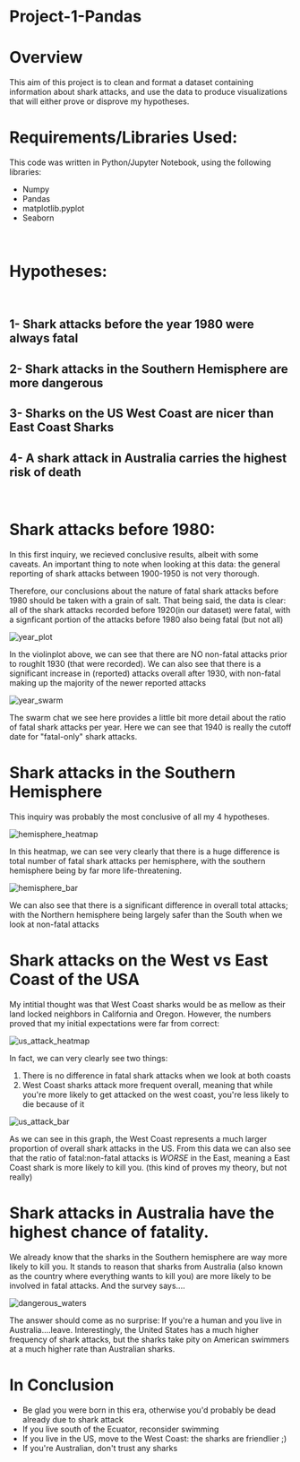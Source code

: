 # Project-1-Pandas
# Overview

This aim of this project is to clean and format a dataset containing information about shark attacks, and use the data to produce visualizations that will either  prove or disprove my hypotheses.
<br>

# Requirements/Libraries Used:
This code was written in Python/Jupyter Notebook, using the following libraries:
<br>
- Numpy
- Pandas
- matplotlib.pyplot
- Seaborn
<br>
 

# Hypotheses:
<br>

## 1- Shark attacks before the year 1980 were always fatal
## 2- Shark attacks in the Southern Hemisphere are more dangerous
## 3- Sharks on the US West Coast are nicer than East Coast Sharks
## 4- A shark attack in Australia carries the highest risk of death

<br>

# Shark attacks before 1980:

In this first inquiry, we recieved conclusive results, albeit with some caveats. An important thing to note when looking at this data: the general reporting of shark attacks between 1900-1950 is not very thorough. 

Therefore, our conclusions about the nature of fatal shark attacks before 1980 should be taken with a grain of salt. That being said, the data is clear: all of the shark attacks recorded before 1920(in our dataset) were fatal, with a signficant portion of the attacks before 1980 also being fatal (but not all)

![year_plot](https://user-images.githubusercontent.com/119608737/215509809-57ab26b0-de65-4517-aaf1-556affd7a9d1.png)

In the violinplot above, we can see that there are NO non-fatal attacks prior to roughlt 1930 (that were recorded). We can also see that there is a significant increase in (reported) attacks overall after 1930, with non-fatal making up the majority of the newer reported attacks

![year_swarm](https://user-images.githubusercontent.com/119608737/215509851-d761fdb8-976e-40f2-ad99-5a28d620a1ba.png)

The swarm chat we see here provides a little bit more detail about the ratio of fatal shark attacks per year. Here we can see that 1940 is really the cutoff date for "fatal-only" shark attacks.


# Shark attacks in the Southern Hemisphere

This inquiry was probably the most conclusive of all my 4 hypotheses. 
<br>

![hemisphere_heatmap](https://user-images.githubusercontent.com/119608737/215509598-8462c0b8-e27e-469d-9141-a224d1b5b701.png)

In this heatmap, we can see very clearly that there is a huge difference is total number of fatal shark attacks per hemisphere, with the southern hemisphere being by far more life-threatening. 

![hemisphere_bar](https://user-images.githubusercontent.com/119608737/215509630-307aca40-f7a1-4e61-a328-7d0bc732d286.png)

We can also see that there is a significant difference in overall total attacks; with the Northern hemisphere being largely safer than the South when we look at non-fatal attacks


# Shark attacks on the West vs East Coast of the USA

My intitial thought was that West Coast sharks would be as mellow as their land locked neighbors in California and Oregon. However, the numbers proved that my initial expectations were far from correct:

![us_attack_heatmap](https://user-images.githubusercontent.com/119608737/215509921-8b3c2c3a-48c6-47e4-92d6-7ebfceba38d8.png)

In fact, we can very clearly see two things:
1. There is no difference in fatal shark attacks when we look at both coasts
2. West Coast sharks attack more frequent overall, meaning that while you're more likely to get attacked on the west coast, you're less likely to die because of it

![us_attack_bar](https://user-images.githubusercontent.com/119608737/215509956-7cf78d25-ac92-4c96-bc2a-d7da89f63065.png)

As we can see in this graph, the West Coast represents a much larger proportion of overall shark attacks in the US. From this data we can also see that the ratio of fatal:non-fatal attacks is *WORSE* in the East, meaning a East Coast shark is more likely to kill you. (this kind of proves my theory, but not really)

# Shark attacks in Australia have the highest chance of fatality.

We already know that the sharks in the Southern hemisphere are way more likely to kill you. It stands to reason that sharks from Australia (also known as the country where everything wants to kill you) are more likely to be involved in fatal attacks. And the survey says....

![dangerous_waters](https://user-images.githubusercontent.com/119608737/215501493-8b7a0531-7ff2-49e8-aeeb-ef0f8c93f476.png)


The answer should come as no surprise: If you're a human and you live in Australia....leave. Interestingly, the United States has a much higher frequency of shark attacks, but the sharks take pity on American swimmers at a much higher rate than Australian sharks. 

# In Conclusion
- Be glad you were born in this era, otherwise you'd probably be dead already due to shark attack
- If you live south of the Ecuator, reconsider swimming
- If you live in the US, move to the West Coast: the sharks are friendlier ;)
- If you're Australian, don't trust any sharks

